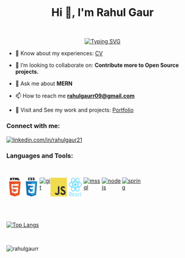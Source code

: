 <h1 align="center">Hi 👋, I'm Rahul Gaur</h1>

<br/>
<div align="center">
  
[![Typing SVG](https://readme-typing-svg.herokuapp.com?font=poppins&weight=800&size=32&pause=994&background=E233FF00&width=452&lines=Full+Stack+Web+Developer;Frontend+Development;Backend+Development)](https://git.io/typing-svg)
</div>


- 📃 Know about my experiences: [CV](https://drive.google.com/file/d/18buOS845ub-dvhikq7a4M_3Df9GPGuB5/view?usp=sharing)

- 🌱 I’m looking to collaborate on: **Contribute more to Open Source projects.**

- 💬 Ask me about **MERN**

- 📫 How to reach me **rahulgaurr09@gmail.com**
- 🔗 Visit and See my work and projects: [Portfolio](https://rahul-portfolio-sep1-updated-2023.netlify.app/)

<h3 align="left">Connect with me:</h3>
<p align="left">
<a href="https://linkedin.com/in/linkedin.com/in/rahulgaur21" target="blank"><img align="center" src="https://raw.githubusercontent.com/rahuldkjain/github-profile-readme-generator/master/src/images/icons/Social/linked-in-alt.svg" alt="linkedin.com/in/rahulgaur21" height="30" width="40" /></a>
</p>

<h3 align="left">Languages and Tools:</h3>
<br/>
<p align="left"; style="display: flex;justify-content: space-evenly;width: 70%;"> 
<a href="https://html.com/" target="_blank" rel="noreferrer"> <img src="https://raw.githubusercontent.com/devicons/devicon/master/icons/html5/html5-original-wordmark.svg" alt="css3" width="50" height="50"/> </a>
<a href="https://www.w3schools.com/css/" target="_blank" rel="noreferrer"> <img src="https://raw.githubusercontent.com/devicons/devicon/master/icons/css3/css3-original-wordmark.svg" alt="css3" width="50" height="50"/> </a>
 <a href="https://git-scm.com/" target="_blank" rel="noreferrer"> <img src="https://www.vectorlogo.zone/logos/git-scm/git-scm-icon.svg" alt="git"width="50" height="50"/> </a> <a href="https://developer.mozilla.org/en-US/docs/Web/JavaScript" target="_blank" rel="noreferrer"> <img src="https://raw.githubusercontent.com/devicons/devicon/master/icons/javascript/javascript-original.svg" alt="javascript"width="50" height="50"/> </a>
  <a href="https://reactjs.org/" target="_blank" rel="noreferrer"> <img src="https://raw.githubusercontent.com/devicons/devicon/master/icons/react/react-original-wordmark.svg" alt="linux"width="50" height="50"/> </a>
   <a href="https://expressjs.com/" target="_blank" rel="noreferrer"> <img src="https://camo.githubusercontent.com/61c5577620394e8fa6c68fd59533e217cb13d422ff36ff492b41d4a8e4b36bb6/68747470733a2f2f696d616765732e747574652e696f2f747574652f746f7069632f657870726573732d6a732e706e67" alt="mssql"width="50" height="50"/> </a>
    <a href="https://nodejs.org" target="_blank" rel="noreferrer"> <img src="https://camo.githubusercontent.com/bbba541fd5eca8a97e88260802b880c42be3c7f480b96978b2401517a7a61bf0/68747470733a2f2f7777772e7468652d6775696c642e6465762f626c6f672d6173736574732f6e6f64656a732d65736d2f6e6f64656a735f6c6f676f2e706e67" alt="nodejs"width="50" height="50"/> </a>
     <a href="https://www.mongodb.com/" target="_blank" rel="noreferrer"> <img src="https://camo.githubusercontent.com/392d75476895c9816d8e92b0d92e31fd570beb25bd4d339dd215afc2d90d66c1/68747470733a2f2f6173736574732d676c6f62616c2e776562736974652d66696c65732e636f6d2f3630303966366631303964353165363062393131626135332f3630323332633766656539663237383637346462396332635f396b69622d333534783431352d756e6e616d65642d6d6f6e676f64622d6c6f676f2d73762d31313536323836303732336d67656d706e6d7271332e706e67" alt="spring"width="50" height="50"/> </a> </p>

<br/>



</br>



[![Top Langs](https://github-readme-stats.vercel.app/api/top-langs/?username=RahulGaurr&layout=compact&text_color=daf7dc&bg_color=151515)](https://github.com/Coolasid/github-readme-stats)

</br>

<p align="left"> <img src="https://komarev.com/ghpvc/?username=rahulgaurr&label=Profile%20views&color=0e75b6&style=flat" alt="rahulgaurr" /> </p>
